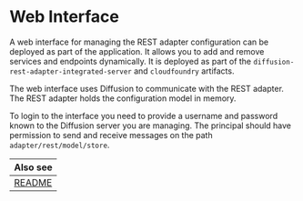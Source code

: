 # Web Interface

A web interface for managing the REST adapter configuration can be deployed as part of the application.
It allows you to add and remove services and endpoints dynamically.
It is deployed as part of the `diffusion-rest-adapter-integrated-server` and `cloudfoundry` artifacts.

The web interface uses Diffusion to communicate with the REST adapter.
The REST adapter holds the configuration model in memory.

To login to the interface you need to provide a username and password known to the Diffusion server you are managing.
The principal should have permission to send and receive messages on the path `adapter/rest/model/store`.

| Also see |
| --- |
| [README](../README.md) |
